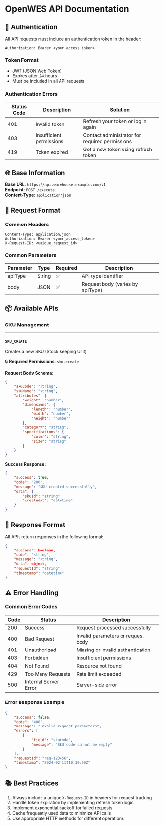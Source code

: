 # OpenWES API Documentation

## 🔐 Authentication

All API requests must include an authentication token in the header:

```http
Authorization: Bearer <your_access_token>
```

### Token Format
- JWT (JSON Web Token)
- Expires after 24 hours
- Must be included in all API requests

### Authentication Errors
| Status Code | Description | Solution |
|-------------|-------------|-----------|
| 401 | Invalid token | Refresh your token or log in again |
| 403 | Insufficient permissions | Contact administrator for required permissions |
| 419 | Token expired | Get a new token using refresh token |

## 🌐 Base Information

**Base URL**: `https://api.warehouse.example.com/v1`  
**Endpoint**: `POST /execute`  
**Content-Type**: `application/json`

## 📝 Request Format

### Common Headers
```http
Content-Type: application/json
Authorization: Bearer <your_access_token>
X-Request-ID: <unique_request_id>
```

### Common Parameters
| Parameter | Type | Required | Description |
|-----------|------|----------|-------------|
| apiType | String | ✅ | API type identifier |
| body | JSON | ✅ | Request body (varies by apiType) |

## 📦 Available APIs

### SKU Management
---

#### `SKU_CREATE`
Creates a new SKU (Stock Keeping Unit)

🔒 **Required Permissions**: `sku.create`

**Request Body Schema:**
```json
{
    "skuCode": "string",
    "skuName": "string",
    "attributes": {
        "weight": "number",
        "dimensions": {
            "length": "number",
            "width": "number",
            "height": "number"
        },
        "category": "string",
        "specifications": {
            "color": "string",
            "size": "string"
        }
    }
}
```

**Success Response:**
```json
{
    "success": true,
    "code": "200",
    "message": "SKU created successfully",
    "data": {
        "skuId": "string",
        "createdAt": "datetime"
    }
}
```

## 🔄 Response Format

All APIs return responses in the following format:

```json
{
    "success": boolean,
    "code": "string",
    "message": "string",
    "data": object,
    "requestId": "string",
    "timestamp": "datetime"
}
```

## ⚠️ Error Handling

### Common Error Codes
| Code | Status | Description |
|------|---------|-------------|
| 200 | Success | Request processed successfully |
| 400 | Bad Request | Invalid parameters or request body |
| 401 | Unauthorized | Missing or invalid authentication |
| 403 | Forbidden | Insufficient permissions |
| 404 | Not Found | Resource not found |
| 429 | Too Many Requests | Rate limit exceeded |
| 500 | Internal Server Error | Server-side error |

### Error Response Example
```json
{
    "success": false,
    "code": "400",
    "message": "Invalid request parameters",
    "errors": [
        {
            "field": "skuCode",
            "message": "SKU code cannot be empty"
        }
    ],
    "requestId": "req-123456",
    "timestamp": "2024-02-11T10:30:00Z"
}
```

## 📚 Best Practices

1. Always include a unique `X-Request-ID` in headers for request tracking
2. Handle token expiration by implementing refresh token logic
3. Implement exponential backoff for failed requests
4. Cache frequently used data to minimize API calls
5. Use appropriate HTTP methods for different operations

